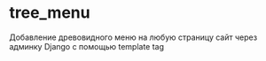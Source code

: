 # tree_menu
Добавление древовидного меню на любую страницу сайт через админку Django с помощью template tag
